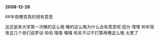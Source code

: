 **2008-12-26**

##半夜睡觉真的很有意思

这还是来大学第一次睡的这么晚 睡的这么晚为什么会有意思呢 因为 嘿嘿 听听宿舍这几个哥们说梦话 哈哈 嘻嘻 嘎嘎 吼吼不过不打算再睡这么晚 太累了